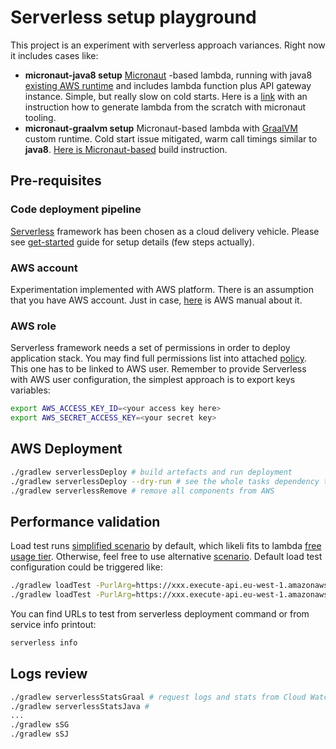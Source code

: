 # Serverless setup playground
This project is an experiment with serverless approach variances. Right now it includes cases like:
* **micronaut-java8 setup**
     [Micronaut](https://micronaut.io/) -based lambda, running with java8 [existing AWS runtime](https://micronaut-projects.github.io/micronaut-aws/latest/guide/#lambda)
     and includes lambda function plus API gateway instance. Simple, but really slow on cold starts. Here is a
     [link](https://micronaut-projects.github.io/micronaut-aws/latest/guide/#apiProxy) with an instruction how to generate 
     lambda from the scratch with micronaut tooling.
* **micronaut-graalvm setup**
    Micronaut-based lambda with [GraalVM](https://www.graalvm.org/docs/why-graal/) custom runtime. Cold start issue mitigated, 
    warm call timings similar to **java8**. [Here is Micronaut-based](https://micronaut-projects.github.io/micronaut-aws/latest/guide/#_custom_graalvm_native_runtimes)
    build instruction.

## Pre-requisites
### Code deployment pipeline
[Serverless](https://serverless.com/) framework has been chosen as a cloud delivery vehicle. Please see 
[get-started](https://serverless.com/framework/docs/getting-started/) guide for setup details (few steps actually).

### AWS account
Experimentation implemented with AWS platform. There is an assumption that you have AWS account. Just in case, 
[here](https://aws.amazon.com/ru/premiumsupport/knowledge-center/create-and-activate-aws-account/) is AWS manual about it.

### AWS role
Serverless framework needs a set of permissions in order to deploy application stack. You may find full permissions list 
into attached [policy](./deployment-policy.json). This one has to be linked to AWS user. Remember to provide Serverless
with AWS user configuration, the simplest approach is to export keys variables:
```bash
export AWS_ACCESS_KEY_ID=<your access key here>
export AWS_SECRET_ACCESS_KEY=<your secret key>
```

## AWS Deployment
```bash
./gradlew serverlessDeploy # build artefacts and run deployment
./gradlew serverlessDeploy --dry-run # see the whole tasks dependency tree with this command
./gradlew serverlessRemove # remove all components from AWS
```

## Performance validation
Load test runs [simplified scenario](./load-test-simple.js) by default, which likeli fits to lambda [free
usage tier](https://aws.amazon.com/ru/lambda/pricing/). Otherwise, feel free to use alternative 
[scenario](./load-test-ramping.js). Default load test configuration could be triggered like:
```bash
./gradlew loadTest -PurlArg=https://xxx.execute-api.eu-west-1.amazonaws.com/playground/ping/graal
./gradlew loadTest -PurlArg=https://xxx.execute-api.eu-west-1.amazonaws.com/playground/ping/java
```
You can find URLs to test from serverless deployment command or from service info printout:
```bash
serverless info
```

## Logs review
```bash
./gradlew serverlessStatsGraal # request logs and stats from Cloud Watch and see them into console
./gradlew serverlessStatsJava #
...
./gradlew sSG
./gradlew sSJ
```
